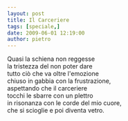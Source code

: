 ```yaml
---
layout: post
title: Il Carceriere
tags: [speciale,]
date: 2009-06-01 12:19:00
author: pietro
---
```

Quasi la schiena non reggesse<br/>la tristezza del non poter dare<br/>tutto ciò che va oltre l'emozione<br/>chiuso in gabbia con la frustrazione,<br/>aspettando che il carceriere<br/>tocchi le sbarre con un plettro<br/>in risonanza con le corde del mio cuore,<br/>che si scioglie e poi diventa vetro.

